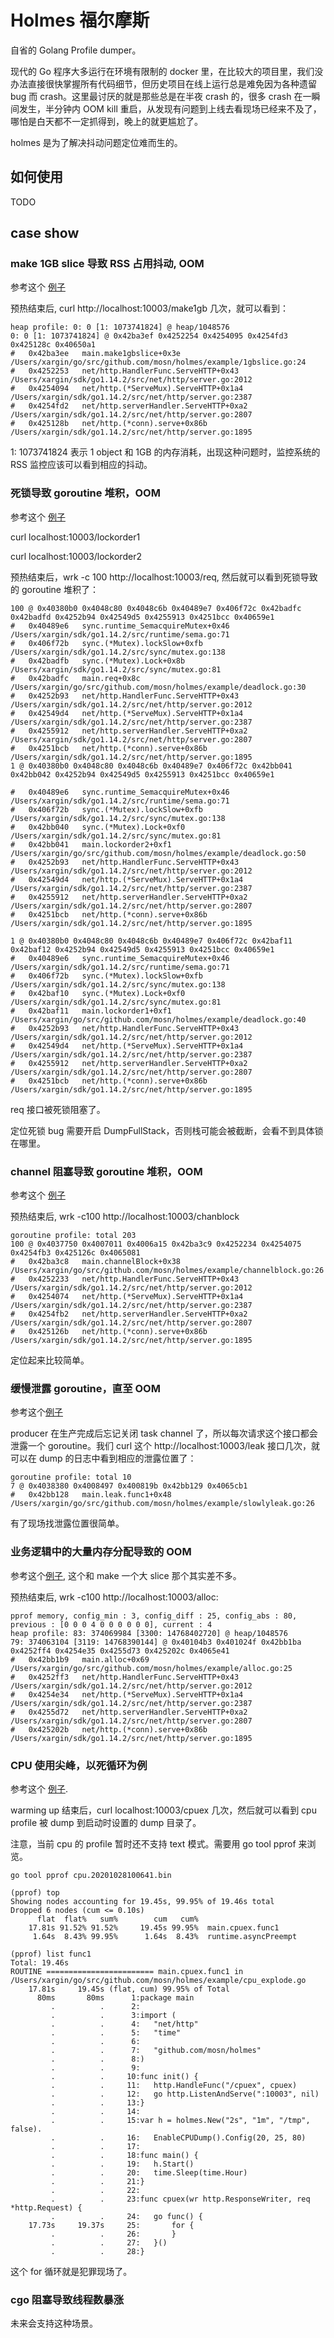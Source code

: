 # Holmes 福尔摩斯

自省的 Golang Profile dumper。

现代的 Go 程序大多运行在环境有限制的 docker 里，在比较大的项目里，我们没办法直接很快掌握所有代码细节，但历史项目在线上运行总是难免因为各种遗留 bug 而 crash。这里最讨厌的就是那些总是在半夜 crash 的，很多 crash 在一瞬间发生，半分钟内 OOM kill 重启，从发现有问题到上线去看现场已经来不及了，哪怕是白天都不一定抓得到，晚上的就更尴尬了。

holmes 是为了解决抖动问题定位难而生的。

## 如何使用

TODO

## case show

### make 1GB slice 导致 RSS 占用抖动, OOM

参考这个 [例子](example/1gbslice.go)

预热结束后, curl http://localhost:10003/make1gb 几次，就可以看到：

```
heap profile: 0: 0 [1: 1073741824] @ heap/1048576
0: 0 [1: 1073741824] @ 0x42ba3ef 0x4252254 0x4254095 0x4254fd3 0x425128c 0x40650a1
#	0x42ba3ee	main.make1gbslice+0x3e			/Users/xargin/go/src/github.com/mosn/holmes/example/1gbslice.go:24
#	0x4252253	net/http.HandlerFunc.ServeHTTP+0x43	/Users/xargin/sdk/go1.14.2/src/net/http/server.go:2012
#	0x4254094	net/http.(*ServeMux).ServeHTTP+0x1a4	/Users/xargin/sdk/go1.14.2/src/net/http/server.go:2387
#	0x4254fd2	net/http.serverHandler.ServeHTTP+0xa2	/Users/xargin/sdk/go1.14.2/src/net/http/server.go:2807
#	0x425128b	net/http.(*conn).serve+0x86b		/Users/xargin/sdk/go1.14.2/src/net/http/server.go:1895
```

1: 1073741824 表示 1 object 和 1GB 的内存消耗，出现这种问题时，监控系统的 RSS 监控应该可以看到相应的抖动。

### 死锁导致 goroutine 堆积，OOM

参考这个 [例子](./example/deadlock.go)

curl localhost:10003/lockorder1

curl localhost:10003/lockorder2

预热结束后，wrk -c 100 http://localhost:10003/req, 然后就可以看到死锁导致的 goroutine 堆积了：

```
100 @ 0x40380b0 0x4048c80 0x4048c6b 0x40489e7 0x406f72c 0x42badfc 0x42badfd 0x4252b94 0x42549d5 0x4255913 0x4251bcc 0x40659e1
#	0x40489e6	sync.runtime_SemacquireMutex+0x46	/Users/xargin/sdk/go1.14.2/src/runtime/sema.go:71
#	0x406f72b	sync.(*Mutex).lockSlow+0xfb		/Users/xargin/sdk/go1.14.2/src/sync/mutex.go:138
#	0x42badfb	sync.(*Mutex).Lock+0x8b			/Users/xargin/sdk/go1.14.2/src/sync/mutex.go:81
#	0x42badfc	main.req+0x8c				/Users/xargin/go/src/github.com/mosn/holmes/example/deadlock.go:30
#	0x4252b93	net/http.HandlerFunc.ServeHTTP+0x43	/Users/xargin/sdk/go1.14.2/src/net/http/server.go:2012
#	0x42549d4	net/http.(*ServeMux).ServeHTTP+0x1a4	/Users/xargin/sdk/go1.14.2/src/net/http/server.go:2387
#	0x4255912	net/http.serverHandler.ServeHTTP+0xa2	/Users/xargin/sdk/go1.14.2/src/net/http/server.go:2807
#	0x4251bcb	net/http.(*conn).serve+0x86b		/Users/xargin/sdk/go1.14.2/src/net/http/server.go:1895
1 @ 0x40380b0 0x4048c80 0x4048c6b 0x40489e7 0x406f72c 0x42bb041 0x42bb042 0x4252b94 0x42549d5 0x4255913 0x4251bcc 0x40659e1

#	0x40489e6	sync.runtime_SemacquireMutex+0x46	/Users/xargin/sdk/go1.14.2/src/runtime/sema.go:71
#	0x406f72b	sync.(*Mutex).lockSlow+0xfb		/Users/xargin/sdk/go1.14.2/src/sync/mutex.go:138
#	0x42bb040	sync.(*Mutex).Lock+0xf0			/Users/xargin/sdk/go1.14.2/src/sync/mutex.go:81
#	0x42bb041	main.lockorder2+0xf1			/Users/xargin/go/src/github.com/mosn/holmes/example/deadlock.go:50
#	0x4252b93	net/http.HandlerFunc.ServeHTTP+0x43	/Users/xargin/sdk/go1.14.2/src/net/http/server.go:2012
#	0x42549d4	net/http.(*ServeMux).ServeHTTP+0x1a4	/Users/xargin/sdk/go1.14.2/src/net/http/server.go:2387
#	0x4255912	net/http.serverHandler.ServeHTTP+0xa2	/Users/xargin/sdk/go1.14.2/src/net/http/server.go:2807
#	0x4251bcb	net/http.(*conn).serve+0x86b		/Users/xargin/sdk/go1.14.2/src/net/http/server.go:1895

1 @ 0x40380b0 0x4048c80 0x4048c6b 0x40489e7 0x406f72c 0x42baf11 0x42baf12 0x4252b94 0x42549d5 0x4255913 0x4251bcc 0x40659e1
#	0x40489e6	sync.runtime_SemacquireMutex+0x46	/Users/xargin/sdk/go1.14.2/src/runtime/sema.go:71
#	0x406f72b	sync.(*Mutex).lockSlow+0xfb		/Users/xargin/sdk/go1.14.2/src/sync/mutex.go:138
#	0x42baf10	sync.(*Mutex).Lock+0xf0			/Users/xargin/sdk/go1.14.2/src/sync/mutex.go:81
#	0x42baf11	main.lockorder1+0xf1			/Users/xargin/go/src/github.com/mosn/holmes/example/deadlock.go:40
#	0x4252b93	net/http.HandlerFunc.ServeHTTP+0x43	/Users/xargin/sdk/go1.14.2/src/net/http/server.go:2012
#	0x42549d4	net/http.(*ServeMux).ServeHTTP+0x1a4	/Users/xargin/sdk/go1.14.2/src/net/http/server.go:2387
#	0x4255912	net/http.serverHandler.ServeHTTP+0xa2	/Users/xargin/sdk/go1.14.2/src/net/http/server.go:2807
#	0x4251bcb	net/http.(*conn).serve+0x86b		/Users/xargin/sdk/go1.14.2/src/net/http/server.go:1895
```

req 接口被死锁阻塞了。

定位死锁 bug 需要开启 DumpFullStack，否则栈可能会被截断，会看不到具体锁在哪里。

### channel 阻塞导致 goroutine 堆积，OOM

参考这个 [例子](examples/channelblock.go)

预热结束后, wrk -c100 http://localhost:10003/chanblock

```
goroutine profile: total 203
100 @ 0x4037750 0x4007011 0x4006a15 0x42ba3c9 0x4252234 0x4254075 0x4254fb3 0x425126c 0x4065081
#	0x42ba3c8	main.channelBlock+0x38			/Users/xargin/go/src/github.com/mosn/holmes/example/channelblock.go:26
#	0x4252233	net/http.HandlerFunc.ServeHTTP+0x43	/Users/xargin/sdk/go1.14.2/src/net/http/server.go:2012
#	0x4254074	net/http.(*ServeMux).ServeHTTP+0x1a4	/Users/xargin/sdk/go1.14.2/src/net/http/server.go:2387
#	0x4254fb2	net/http.serverHandler.ServeHTTP+0xa2	/Users/xargin/sdk/go1.14.2/src/net/http/server.go:2807
#	0x425126b	net/http.(*conn).serve+0x86b		/Users/xargin/sdk/go1.14.2/src/net/http/server.go:1895
```

定位起来比较简单。

### 缓慢泄露 goroutine，直至 OOM

参考这个[例子](example/slowlyleak.go)

producer 在生产完成后忘记关闭 task channel 了，所以每次请求这个接口都会泄露一个 goroutine。我们 curl 这个 http://localhost:10003/leak 接口几次，就可以在 dump 的日志中看到相应的泄露位置了：

```
goroutine profile: total 10
7 @ 0x4038380 0x4008497 0x400819b 0x42bb129 0x4065cb1
#	0x42bb128	main.leak.func1+0x48	/Users/xargin/go/src/github.com/mosn/holmes/example/slowlyleak.go:26
```

有了现场找泄露位置很简单。

### 业务逻辑中的大量内存分配导致的 OOM

参考这个[例子](example/alloc.go), 这个和 make 一个大 slice 那个其实差不多。

预热结束后, wrk -c100 http://localhost:10003/alloc:

```
pprof memory, config_min : 3, config_diff : 25, config_abs : 80, previous : [0 0 0 4 0 0 0 0 0 0], current : 4
heap profile: 83: 374069984 [3300: 14768402720] @ heap/1048576
79: 374063104 [3119: 14768390144] @ 0x40104b3 0x401024f 0x42bb1ba 0x4252ff4 0x4254e35 0x4255d73 0x425202c 0x4065e41
#	0x42bb1b9	main.alloc+0x69				/Users/xargin/go/src/github.com/mosn/holmes/example/alloc.go:25
#	0x4252ff3	net/http.HandlerFunc.ServeHTTP+0x43	/Users/xargin/sdk/go1.14.2/src/net/http/server.go:2012
#	0x4254e34	net/http.(*ServeMux).ServeHTTP+0x1a4	/Users/xargin/sdk/go1.14.2/src/net/http/server.go:2387
#	0x4255d72	net/http.serverHandler.ServeHTTP+0xa2	/Users/xargin/sdk/go1.14.2/src/net/http/server.go:2807
#	0x425202b	net/http.(*conn).serve+0x86b		/Users/xargin/sdk/go1.14.2/src/net/http/server.go:1895
```

### CPU 使用尖峰，以死循环为例

参考这个 [例子](./example/cpu_explode).

warming up 结束后，curl localhost:10003/cpuex 几次，然后就可以看到 cpu profile 被 dump 到启动时设置的 dump 目录了。

注意，当前 cpu 的 profile 暂时还不支持 text 模式。需要用 go tool pprof 来浏览。

```
go tool pprof cpu.20201028100641.bin

(pprof) top
Showing nodes accounting for 19.45s, 99.95% of 19.46s total
Dropped 6 nodes (cum <= 0.10s)
      flat  flat%   sum%        cum   cum%
    17.81s 91.52% 91.52%     19.45s 99.95%  main.cpuex.func1
     1.64s  8.43% 99.95%      1.64s  8.43%  runtime.asyncPreempt

(pprof) list func1
Total: 19.46s
ROUTINE ======================== main.cpuex.func1 in /Users/xargin/go/src/github.com/mosn/holmes/example/cpu_explode.go
    17.81s     19.45s (flat, cum) 99.95% of Total
      80ms       80ms      1:package main
         .          .      2:
         .          .      3:import (
         .          .      4:	"net/http"
         .          .      5:	"time"
         .          .      6:
         .          .      7:	"github.com/mosn/holmes"
         .          .      8:)
         .          .      9:
         .          .     10:func init() {
         .          .     11:	http.HandleFunc("/cpuex", cpuex)
         .          .     12:	go http.ListenAndServe(":10003", nil)
         .          .     13:}
         .          .     14:
         .          .     15:var h = holmes.New("2s", "1m", "/tmp", false).
         .          .     16:	EnableCPUDump().Config(20, 25, 80)
         .          .     17:
         .          .     18:func main() {
         .          .     19:	h.Start()
         .          .     20:	time.Sleep(time.Hour)
         .          .     21:}
         .          .     22:
         .          .     23:func cpuex(wr http.ResponseWriter, req *http.Request) {
         .          .     24:	go func() {
    17.73s     19.37s     25:		for {
         .          .     26:		}
         .          .     27:	}()
         .          .     28:}

```

这个 for 循环就是犯罪现场了。

### cgo 阻塞导致线程数暴涨

未来会支持这种场景。

